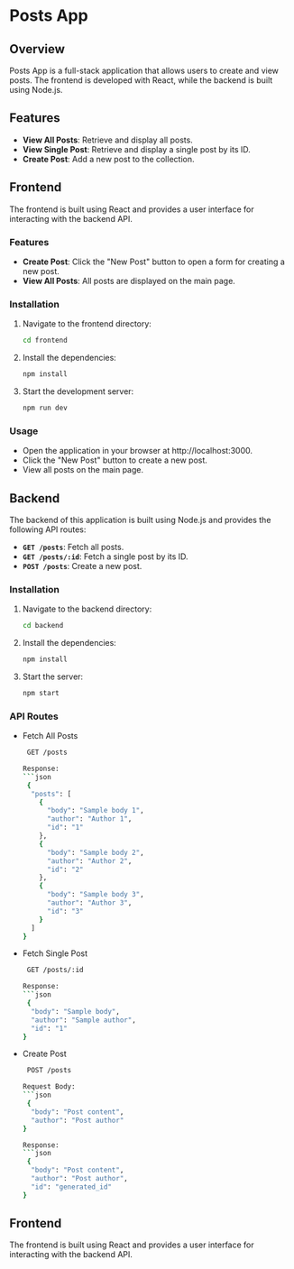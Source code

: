 # Posts App

## Overview

Posts App is a full-stack application that allows users to create and view posts. The frontend is developed with React, while the backend is built using Node.js.

## Features

- **View All Posts**: Retrieve and display all posts.
- **View Single Post**: Retrieve and display a single post by its ID.
- **Create Post**: Add a new post to the collection.

## Frontend

The frontend is built using React and provides a user interface for interacting with the backend API.

### Features

- **Create Post**: Click the "New Post" button to open a form for creating a new post.
- **View All Posts**: All posts are displayed on the main page.

### Installation

1. Navigate to the frontend directory:
   ```bash
   cd frontend
2. Install the dependencies:
   ```bash
   npm install
3. Start the development server:
   ```bash
   npm run dev
   
### Usage

- Open the application in your browser at http://localhost:3000.
- Click the "New Post" button to create a new post.
- View all posts on the main page.

## Backend

The backend of this application is built using Node.js and provides the following API routes:

- **`GET /posts`**: Fetch all posts.
- **`GET /posts/:id`**: Fetch a single post by its ID.
- **`POST /posts`**: Create a new post.

### Installation

1. Navigate to the backend directory:
   ```bash
   cd backend
2. Install the dependencies:
   ```bash
   npm install
3. Start the server:
   ```bash
   npm start

### API Routes

- Fetch All Posts
  ```bash
   GET /posts
  
  Response:
  ```json
   {
    "posts": [
      {
        "body": "Sample body 1",
        "author": "Author 1",
        "id": "1"
      },
      {
        "body": "Sample body 2",
        "author": "Author 2",
        "id": "2"
      },
      {
        "body": "Sample body 3",
        "author": "Author 3",
        "id": "3"
      }
    ]
  }

- Fetch Single Post
  ```bash
   GET /posts/:id
  
  Response:
  ```json
   {
    "body": "Sample body",
    "author": "Sample author",
    "id": "1"
  }

- Create Post
  ```bash
   POST /posts
  
  Request Body:
  ```json
   {
    "body": "Post content",
    "author": "Post author"
  }
  
  Response:
  ```json
   {
    "body": "Post content",
    "author": "Post author",
    "id": "generated_id"
  }

## Frontend

The frontend is built using React and provides a user interface for interacting with the backend API.
